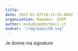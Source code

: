 ```yaml
---
title: 
date: 2023-02-02T18:15:55.084Z
organisation: Mamadou  DIOP 
author: modudiop@hotmail.it 
avatar: "/img/pays/SN.svg"
---
```


Je donne ma signature 